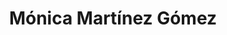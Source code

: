 ---
layout: page
title: Mónica Martínez Gómez
description: Mónica Martínez Gómez
img: assets/img/monica_martinez.jpeg
importance: 1
category: enrolled
redirect: https://www.linkedin.com/in/monica-martinez93
---